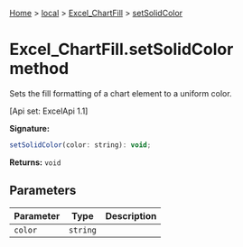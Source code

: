 [Home](./index) &gt; [local](local.md) &gt; [Excel\_ChartFill](local.excel_chartfill.md) &gt; [setSolidColor](local.excel_chartfill.setsolidcolor.md)

# Excel\_ChartFill.setSolidColor method

Sets the fill formatting of a chart element to a uniform color. 

 \[Api set: ExcelApi 1.1\]

**Signature:**
```javascript
setSolidColor(color: string): void;
```
**Returns:** `void`

## Parameters

|  Parameter | Type | Description |
|  --- | --- | --- |
|  `color` | `string` |  |

